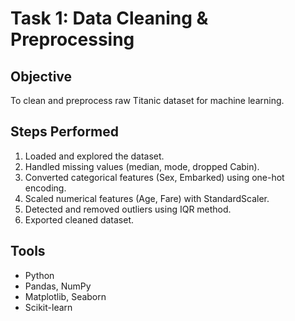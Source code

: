 # Task 1: Data Cleaning & Preprocessing

## Objective
To clean and preprocess raw Titanic dataset for machine learning.

## Steps Performed
1. Loaded and explored the dataset.
2. Handled missing values (median, mode, dropped Cabin).
3. Converted categorical features (Sex, Embarked) using one-hot encoding.
4. Scaled numerical features (Age, Fare) with StandardScaler.
5. Detected and removed outliers using IQR method.
6. Exported cleaned dataset.

## Tools
- Python
- Pandas, NumPy
- Matplotlib, Seaborn
- Scikit-learn
